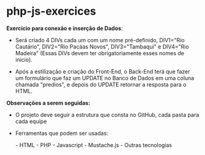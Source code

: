 # php-js-exercices

**Exercício para conexão e inserção de Dados**:
- <p>Será criado 4 DIVs cada um com um nome pré-definido, DIV1="Rio Cautário", DIV2="Rio Pacáas Novos", DIV3="Tambaqui" e DIV4="Rio Madeira" (Essas DIVs devem ter obrigatoriamente esses nomes de inicio).</p>
- <p>Após a estilização e criação do Front-End, o Back-End terá que fazer um formulário que faz um UPDATE no Banco de Dados em uma coluna chamada "predios", e depois do UPDATE retornar a resposta para o HTML.</p>

**Observações a serem seguidas:**
- <p>O projeto deve seguir a estrutura que consta no GitHub, cada pasta para cada equipe</p>
- <p>Ferramentas que podem ser usadas:</p>
  - HTML
  - PHP
  - Javascript
  - Mustache.js
  - Outras tecnologias
